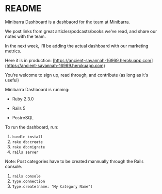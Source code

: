 # README

Minibarra Dashboard is a dashbaord for the team at [Minibarra](http://www.minibarra.com). 

We post links from great articles/podcasts/books we've read, and share our notes with the team. 

In the next week, I'll be adding the actual dashboard with our marketing metrics. 

Here it is in production: 
[https://ancient-savannah-16969.herokuapp.com](https://ancient-savannah-16969.herokuapp.com)

You're welcome to sign up, read through, and contribute (as long as it's useful)

Minibarra Dashboard is running:

* Ruby 2.3.0

* Rails 5

* PostreSQL

To run the dashboard, run: 

1. `bundle install`
2. `rake db:create`
3. `rake db:migrate`
4. `rails server`

Note: Post categories have to be created mannually through the Rails console. 

1. `rails console`
2. `Type.connection`
3. `Type.create(name: "My Category Name")`

